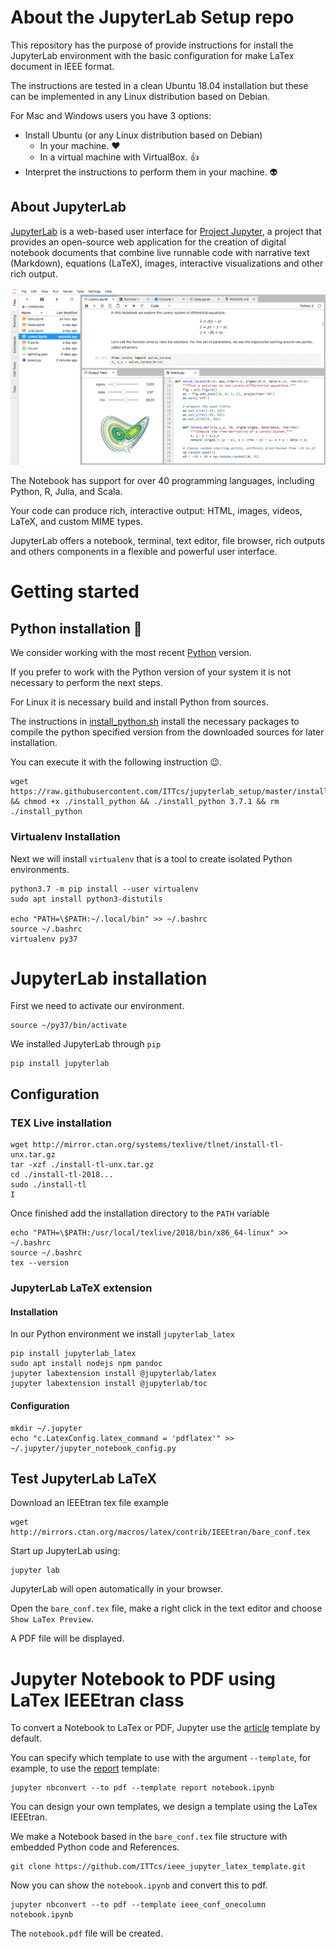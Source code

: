 
# About the JupyterLab Setup repo

This repository has the purpose of provide instructions for install the JupyterLab environment with the basic configuration for make LaTex document in IEEE format.

The instructions are tested in a clean Ubuntu 18.04 installation but these can be implemented in any Linux distribution based on Debian. 

For Mac and Windows users you have 3 options:
- Install Ubuntu (or any Linux distribution based on Debian)
    - In your machine. :heart:
    - In a virtual machine with VirtualBox. :thumbsup:
- Interpret the instructions to perform them in your machine. :alien:

## About JupyterLab

[JupyterLab](https://jupyterlab.readthedocs.io/en/stable/)
is a web-based user interface for 
[Project Jupyter](https://jupyter-notebook.readthedocs.io/en/stable/),
a project that provides an open-source web application for the creation of digital notebook documents that combine live runnable code with narrative text (Markdown), equations (LaTeX), images, interactive visualizations and other rich output.

![JupyterLab Interface](images/jupyterlab.png)

The Notebook has support for over 40 programming languages, including Python, R, Julia, and Scala.

Your code can produce rich, interactive output: HTML, images, videos, LaTeX, and custom MIME types.

JupyterLab offers a notebook, terminal, text editor, file browser, rich outputs and others components in a flexible and powerful user interface. 


# Getting started

## Python installation :snake:

We consider working with the most recent
[Python](https://www.python.org/downloads/) version.

If you prefer to work with the Python version of your system it is not necessary to perform the next steps.

For Linux it is necessary build and install Python from sources.

The instructions in [install_python.sh](install_python.sh) install the necessary packages to compile the python specified version from the downloaded sources for later installation.

You can execute it with the following instruction :wink:.

```
wget https://raw.githubusercontent.com/ITTcs/jupyterlab_setup/master/install_python && chmod +x ./install_python && ./install_python 3.7.1 && rm ./install_python
```

### Virtualenv Installation

Next we will install `virtualenv` that is a tool to create isolated Python environments.

```
python3.7 -m pip install --user virtualenv
sudo apt install python3-distutils

echo "PATH=\$PATH:~/.local/bin" >> ~/.bashrc
source ~/.bashrc
virtualenv py37
```

# JupyterLab installation 

First we need to activate our environment.
```
source ~/py37/bin/activate
```

We installed JupyterLab through `pip`

```
pip install jupyterlab
```


## Configuration

### TEX Live installation
```
wget http://mirror.ctan.org/systems/texlive/tlnet/install-tl-unx.tar.gz
tar -xzf ./install-tl-unx.tar.gz
cd ./install-tl-2018...
sudo ./install-tl
I
```
Once finished add the installation directory to the `PATH` variable

```
echo "PATH=\$PATH:/usr/local/texlive/2018/bin/x86_64-linux" >> ~/.bashrc
source ~/.bashrc
tex --version
```


### JupyterLab LaTeX extension

#### Installation

In our Python environment we install `jupyterlab_latex`

```
pip install jupyterlab_latex
sudo apt install nodejs npm pandoc
jupyter labextension install @jupyterlab/latex
jupyter labextension install @jupyterlab/toc
```

#### Configuration

```
mkdir ~/.jupyter
echo "c.LatexConfig.latex_command = 'pdflatex'" >> ~/.jupyter/jupyter_notebook_config.py
```

## Test JupyterLab LaTeX

Download an IEEEtran tex file example
```
wget http://mirrors.ctan.org/macros/latex/contrib/IEEEtran/bare_conf.tex
```

Start up JupyterLab using:
```
jupyter lab
```
JupyterLab will open automatically in your browser. 

Open the `bare_conf.tex` file, make a right click in the text editor and choose `Show LaTex Preview`.

A PDF file will be displayed.

# Jupyter Notebook to PDF using LaTex IEEEtran class

To convert a Notebook to LaTex or PDF, Jupyter use the 
[article](https://github.com/jupyter/nbconvert/blob/master/nbconvert/templates/latex/article.tplx) 
template by default.

You can specify which template to use with the argument `--template`, for example, to use the 
[report](https://github.com/jupyter/nbconvert/blob/master/nbconvert/templates/latex/report.tplx) template:

```
jupyter nbconvert --to pdf --template report notebook.ipynb
```

You can design your own templates, we design a template using the LaTex IEEEtran.

We make a Notebook based in the `bare_conf.tex` file structure with embedded Python code and References.

```
git clone https://github.com/ITTcs/ieee_jupyter_latex_template.git
```

Now you can show the `notebook.ipynb` and convert this to pdf.

```
jupyter nbconvert --to pdf --template ieee_conf_onecolumn notebook.ipynb
```

The `notebook.pdf` file will be created.
